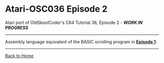 # Atari-OSC036 Episode 2
Atari port of OldSkoolCoder's C64 Tutorial 36, Episode 2 -  ***WORK IN PROGRESS***

---

Assembly language equivalent of the BASIC scrolling program in [**Episode 1**](https://github.com/kenjennings/Atari-OSC036/tree/master/Episode1  "**Episode 1**").

---

[Back to Home](https://github.com/kenjennings/Atari-OSC036/blob/master/README.md "Home") 
